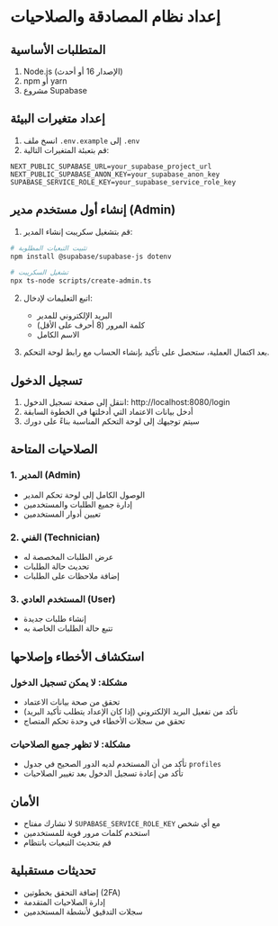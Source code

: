 # إعداد نظام المصادقة والصلاحيات

## المتطلبات الأساسية

1. Node.js (الإصدار 16 أو أحدث)
2. npm أو yarn
3. مشروع Supabase

## إعداد متغيرات البيئة

1. انسخ ملف `.env.example` إلى `.env`
2. قم بتعبئة المتغيرات التالية:

```env
NEXT_PUBLIC_SUPABASE_URL=your_supabase_project_url
NEXT_PUBLIC_SUPABASE_ANON_KEY=your_supabase_anon_key
SUPABASE_SERVICE_ROLE_KEY=your_supabase_service_role_key
```

## إنشاء أول مستخدم مدير (Admin)

1. قم بتشغيل سكريبت إنشاء المدير:

```bash
# تثبيت التبعيات المطلوبة
npm install @supabase/supabase-js dotenv

# تشغيل السكريبت
npx ts-node scripts/create-admin.ts
```

2. اتبع التعليمات لإدخال:
   - البريد الإلكتروني للمدير
   - كلمة المرور (8 أحرف على الأقل)
   - الاسم الكامل

3. بعد اكتمال العملية، ستحصل على تأكيد بإنشاء الحساب مع رابط لوحة التحكم.

## تسجيل الدخول

1. انتقل إلى صفحة تسجيل الدخول: http://localhost:8080/login
2. أدخل بيانات الاعتماد التي أدخلتها في الخطوة السابقة
3. سيتم توجيهك إلى لوحة التحكم المناسبة بناءً على دورك

## الصلاحيات المتاحة

### 1. المدير (Admin)
- الوصول الكامل إلى لوحة تحكم المدير
- إدارة جميع الطلبات والمستخدمين
- تعيين أدوار المستخدمين

### 2. الفني (Technician)
- عرض الطلبات المخصصة له
- تحديث حالة الطلبات
- إضافة ملاحظات على الطلبات

### 3. المستخدم العادي (User)
- إنشاء طلبات جديدة
- تتبع حالة الطلبات الخاصة به

## استكشاف الأخطاء وإصلاحها

### مشكلة: لا يمكن تسجيل الدخول
- تحقق من صحة بيانات الاعتماد
- تأكد من تفعيل البريد الإلكتروني (إذا كان الإعداد يتطلب تأكيد البريد)
- تحقق من سجلات الأخطاء في وحدة تحكم المتصاج

### مشكلة: لا تظهر جميع الصلاحيات
- تأكد من أن المستخدم لديه الدور الصحيح في جدول `profiles`
- تأكد من إعادة تسجيل الدخول بعد تغيير الصلاحيات

## الأمان

- لا تشارك مفتاح `SUPABASE_SERVICE_ROLE_KEY` مع أي شخص
- استخدم كلمات مرور قوية للمستخدمين
- قم بتحديث التبعيات بانتظام

## تحديثات مستقبلية

- إضافة التحقق بخطوتين (2FA)
- إدارة الصلاحيات المتقدمة
- سجلات التدقيق لأنشطة المستخدمين
